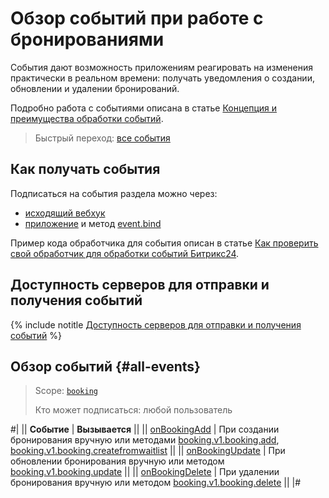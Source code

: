 # Обзор событий при работе с бронированиями

События дают возможность приложениям реагировать на изменения практически в реальном времени: получать уведомления о создании, обновлении и удалении бронирований.

Подробно работа с событиями описана в статье [Концепция и преимущества обработки событий](../../../events/index.md).

> Быстрый переход: [все события](#all-events)

## Как получать события

Подписаться на события раздела можно через:

- [исходящий вебхук](../../../../local-integrations/local-webhooks.md)
- [приложение](../../../app-installation/index.md) и метод [event.bind](../../../events/event-bind.md)

Пример кода обработчика для события описан в статье [Как проверить свой обработчик для обработки событий Битрикс24](../../../events/test-handler.md).

## Доступность серверов для отправки и получения событий

{% include notitle [Доступность серверов для отправки и получения событий](../../../../_includes/events-index.md) %}

## Обзор событий {#all-events}

> Scope: [`booking`](../../../scopes/permissions.md)
>
> Кто может подписаться: любой пользователь

#|
|| **Событие** | **Вызывается** ||
|| [onBookingAdd](./on-booking-add.md) | При создании бронирования вручную или методами [booking.v1.booking.add](../booking-v1-booking-add.md), [booking.v1.booking.createfromwaitlist](../booking-v1-booking-createfromwaitlist.md) ||
|| [onBookingUpdate](./on-booking-update.md) | При обновлении бронирования вручную или методом [booking.v1.booking.update](../booking-v1-booking-update.md) ||
|| [onBookingDelete](./on-booking-delete.md) | При удалении бронирования вручную или методом [booking.v1.booking.delete](../booking-v1-booking-delete.md) ||
|#
